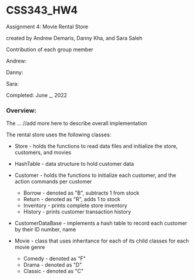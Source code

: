 # CSS343_HW4
Assignment 4: Movie Rental Store

created by Andrew Demaris, Danny Kha, and Sara Saleh

Contribution of each group member

Andrew:

Danny:

Sara:

Completed: June _, 2022

### Overview:
The ... //add more here to describe overall implementation

The rental store uses the following classes:
- Store -  holds the functions to read data files and initialize the store, customers, and movies

- HashTable - data structure to hold customer data

- Customer - holds the functions to initialize each customer, and the action commands per customer
    - Borrow - denoted as "B", subtracts 1 from stock
    - Return - denoted as "R", adds 1 to stock
    - Inventory - prints complete store inventory 
    - History - prints customer transaction history
    
- CustomerDataBase - implements a hash table to record each customer by their ID number, name
    
- Movie - class that uses inheritance for each of its child classes for each movie genre
    - Comedy - denoted as "F"
    - Drama - denoted as "D"
    - Classic - denoted as "C"